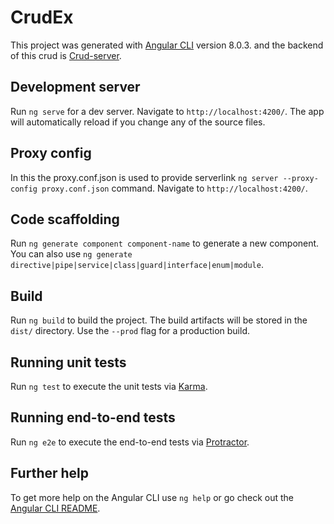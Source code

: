 # CrudEx

This project was generated with [Angular CLI](https://github.com/angular/angular-cli) version 8.0.3.
and the backend of this crud is [Crud-server](https://github.com/DarjiPriyank/Crud-server).

## Development server

Run `ng serve` for a dev server. Navigate to `http://localhost:4200/`. The app will automatically reload if you change any of the source files.
## Proxy config
In this the proxy.conf.json is used to provide serverlink  `ng server --proxy-config proxy.conf.json` command. Navigate to `http://localhost:4200/`.

## Code scaffolding

Run `ng generate component component-name` to generate a new component. You can also use `ng generate directive|pipe|service|class|guard|interface|enum|module`.

## Build

Run `ng build` to build the project. The build artifacts will be stored in the `dist/` directory. Use the `--prod` flag for a production build.

## Running unit tests

Run `ng test` to execute the unit tests via [Karma](https://karma-runner.github.io).

## Running end-to-end tests

Run `ng e2e` to execute the end-to-end tests via [Protractor](http://www.protractortest.org/).

## Further help

To get more help on the Angular CLI use `ng help` or go check out the [Angular CLI README](https://github.com/angular/angular-cli/blob/master/README.md).
